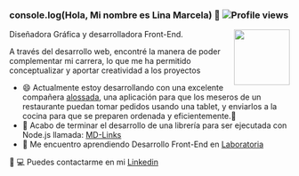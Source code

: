 ### console.log(Hola, Mi nombre es Lina Marcela) 👋     ![Profile views](https://gpvc.arturio.dev/Lina-1985-cloud)

                
<img src="https://user-images.githubusercontent.com/73502198/165603355-b3a1a687-44bf-48d5-87c9-48448a7ee5b1.jpeg" align="right" width="100" ></a>
Diseñadora Gráfica y desarrolladora Front-End.


A través del desarrollo web, encontré la manera de poder complementar mi carrera, lo  que me ha permitido conceptualizar y aportar creatividad a los proyectos

- 😄 Actualmente estoy desarrollando con una excelente compañera [alossada](https://github.com/alossada/BOG004-burger-queen-api-client), una aplicación para que los meseros de un restaurante puedan tomar pedidos usando una tablet, y enviarlos a la cocina para que se preparen ordenada y eficientemente.🍔
- 🔭 Acabo de terminar el  desarrollo de una librería para ser ejecutada con Node.js llamada: [MD-Links](https://github.com/Lina-1985-cloud/BOG004-md-links/tree/Develop)
- 🌱 Me encuentro aprendiendo Desarrollo Front-End en [Laboratoria](https://www.laboratoria.la/)

📱 💻 Puedes contactarme en mi [Linkedin](https://www.linkedin.com/in/lina-marcela-villa/)
<!-- -- 👯 I’m looking to collaborate on ...
- 🤔 I’m looking for help with ...
- 💬 Ask me about ...
- 📫 How to reach me: ...
- 😄 Pronouns: ...
- ⚡ Fun fact: ... -->
